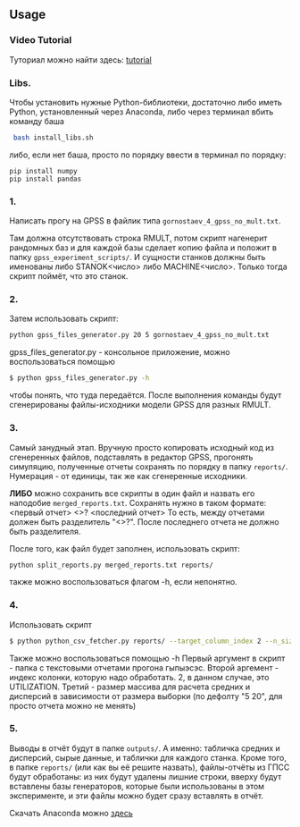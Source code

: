 ## Usage

### Video Tutorial
Туториал можно найти здесь: [tutorial](https://drive.google.com/drive/folders/1MFamDDW4QaEAIImqnNOYolAeV8wRiubO?usp=sharing)
### Libs.
Чтобы установить нужные Python-библиотеки, достаточно либо иметь Python, установленный через Anaconda, либо через терминал вбить команду баша
```bash
 bash install_libs.sh
```
либо, если нет баша, просто по порядку ввести в терминал по порядку:
```
pip install numpy 
pip install pandas
```

### 1. 
Написать прогу на GPSS в файлик типа `gornostaev_4_gpss_no_mult.txt`.

 Там должна отсутствовать строка RMULT, потом скрипт нагенерит рандомных баз и для каждой базы сделает копию файла и положит в папку `gpss_experiment_scripts/`.
И сущности станков должны быть именованы либо STANOK<число> либо MACHINE<число>. Только тогда скрипт поймёт, что это станок.
### 2.
 Затем использовать скрипт:
```bash
python gpss_files_generator.py 20 5 gornostaev_4_gpss_no_mult.txt
```
gpss_files_generator.py - консольное приложение, можно воспользоваться помощью
```bash
$ python gpss_files_generator.py -h 
```
чтобы понять, что туда передаётся.
После выполнения команды будут сгенерированы файлы-исходники модели GPSS для разных RMULT. 

### 3. 
Самый занудный этап. Вручную просто копировать исходный код из сгенеренных файлов, подставлять в редактор GPSS, прогонять симуляцию, полученные отчеты сохранять по порядку в папку `reports/`. Нумерация - от единицы, так же как сгенеренные исходники.
 
 <b>ЛИБО</b> можно сохранить все скрипты в один файл и назвать его наподобие `merged_reports.txt`. 
Сохранять нужно в таком формате:
<первый отчет>
<>?
<последний отчет>
То есть, между отчетами должен быть разделитель "<>?". После последнего отчета не должно быть разделителя.

После того, как файл будет заполнен, использовать скрипт:
```bash
python split_reports.py merged_reports.txt reports/
```
также можно воспользоваться флагом -h, если непонятно.

### 4.
 Использовать скрипт
```bash
$ python python_csv_fetcher.py reports/ --target_column_index 2 --n_sizes "5 20"
```
Также можно воспользоваться помощью -h
Первый аргумент в скрипт - папка с текстовыми отчетами прогона гыпыэсэс.
Второй аргемент - индекс колонки, которую надо обработать. 2, в данном случае, это UTILIZATION.
Третий - размер массива для расчета средних и дисперсий в зависимости от размера выборки (по дефолту "5 20", для просто отчета можно не менять)

### 5.
 Выводы в отчёт будут в папке `outputs/`. А именно: табличка средних и дисперсий, сырые данные, и таблички для каждого станка. Кроме того, в папке `reports/` (или как вы её решите назвать), файлы-отчёты из ГПСС будут обработаны: из них будут удалены лишние строки, вверху будут вставлены базы генераторов, которые были использованы в этом эксперименте, и эти файлы можно будет сразу вставлять в отчёт.


Скачать Anaconda можно [здесь](https://www.anaconda.com/products/individual)
